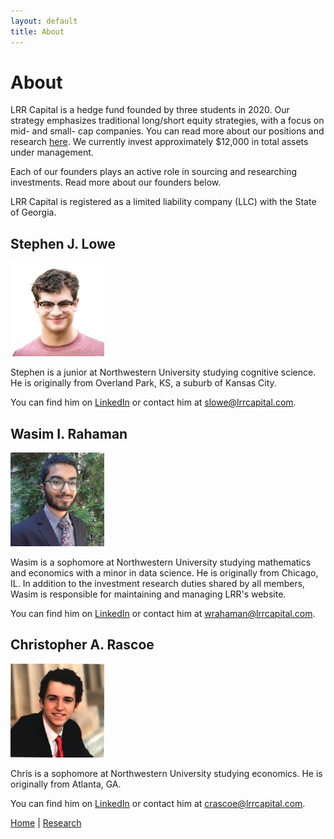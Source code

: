 ```yaml
---
layout: default
title: About
---
```

# About

LRR Capital is a hedge fund founded by three students in 2020. Our strategy emphasizes traditional long/short equity strategies, with a focus on mid- and small- cap companies. You can read more about our positions and research <a href="/research">here</a>. We currently invest approximately $12,000 in total assets under management.

Each of our founders plays an active role in sourcing and researching investments. Read more about our founders below.

LRR Capital is registered as a limited liability company (LLC) with the State of Georgia. 

## Stephen J. Lowe

<img src="/images/stephen-1.jpg" alt="Stephen" width="150"/>

Stephen is a junior at Northwestern University studying cognitive science. He is originally from Overland Park, KS, a suburb of Kansas City.

You can find him on <a href="https://www.linkedin.com/in/stephen-lowe-bb1876180/">LinkedIn</a> or contact him at <a href="mailto: slowe@lrrcapital.com"> slowe@lrrcapital.com</a>.


## Wasim I. Rahaman

<img src="/images/wasim-1.jpg" alt="Wasim" width="150"/>

Wasim is a sophomore at Northwestern University studying mathematics and economics with a minor in data science. He is originally from Chicago, IL. In addition to the investment research duties shared by all members, Wasim is responsible for maintaining and managing LRR's website.

You can find him on <a href="https://www.linkedin.com/in/wasim-rahaman/">LinkedIn</a> or contact him at <a href="mailto: wrahaman@lrrcapital.com">wrahaman@lrrcapital.com</a>.
 

## Christopher A. Rascoe

<img src="/images/seal-1.jpg" alt="Chris" width="150"/>

Chris is a sophomore at Northwestern University studying economics. He is originally from Atlanta, GA. 

You can find him on <a href="https://www.linkedin.com/in/christopher-rascoe">LinkedIn</a> or contact him at <a href="mailto:crascoe@lrrcapital.com">crascoe@lrrcapital.com</a>.


<a href="/index">Home</a> | <a href="/research">Research</a>

